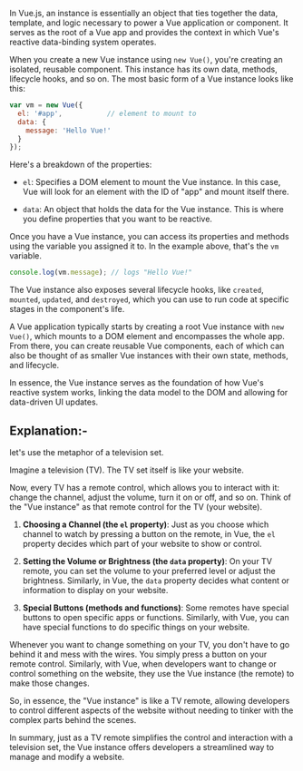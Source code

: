 In Vue.js, an instance is essentially an object that ties together the data, template, and logic necessary to power a Vue application or component. It serves as the root of a Vue app and provides the context in which Vue's reactive data-binding system operates. 

When you create a new Vue instance using `new Vue()`, you're creating an isolated, reusable component. This instance has its own data, methods, lifecycle hooks, and so on. The most basic form of a Vue instance looks like this:

```javascript
var vm = new Vue({
  el: '#app',           // element to mount to
  data: {
    message: 'Hello Vue!'
  }
});
```

Here's a breakdown of the properties:

- `el`: Specifies a DOM element to mount the Vue instance. In this case, Vue will look for an element with the ID of "app" and mount itself there.

- `data`: An object that holds the data for the Vue instance. This is where you define properties that you want to be reactive.

Once you have a Vue instance, you can access its properties and methods using the variable you assigned it to. In the example above, that's the `vm` variable.

```javascript
console.log(vm.message); // logs "Hello Vue!"
```

The Vue instance also exposes several lifecycle hooks, like `created`, `mounted`, `updated`, and `destroyed`, which you can use to run code at specific stages in the component's life.

A Vue application typically starts by creating a root Vue instance with `new Vue()`, which mounts to a DOM element and encompasses the whole app. From there, you can create reusable Vue components, each of which can also be thought of as smaller Vue instances with their own state, methods, and lifecycle.

In essence, the Vue instance serves as the foundation of how Vue's reactive system works, linking the data model to the DOM and allowing for data-driven UI updates.

## Explanation:- 

let's use the metaphor of a television set.

Imagine a television (TV). The TV set itself is like your website.

Now, every TV has a remote control, which allows you to interact with it: change the channel, adjust the volume, turn it on or off, and so on. Think of the "Vue instance" as that remote control for the TV (your website).

1. **Choosing a Channel (the `el` property)**:
   Just as you choose which channel to watch by pressing a button on the remote, in Vue, the `el` property decides which part of your website to show or control.

2. **Setting the Volume or Brightness (the `data` property)**:
   On your TV remote, you can set the volume to your preferred level or adjust the brightness. Similarly, in Vue, the `data` property decides what content or information to display on your website.

3. **Special Buttons (methods and functions)**:
   Some remotes have special buttons to open specific apps or functions. Similarly, with Vue, you can have special functions to do specific things on your website.

Whenever you want to change something on your TV, you don't have to go behind it and mess with the wires. You simply press a button on your remote control. Similarly, with Vue, when developers want to change or control something on the website, they use the Vue instance (the remote) to make those changes.

So, in essence, the "Vue instance" is like a TV remote, allowing developers to control different aspects of the website without needing to tinker with the complex parts behind the scenes.

In summary, just as a TV remote simplifies the control and interaction with a television set, the Vue instance offers developers a streamlined way to manage and modify a website.
